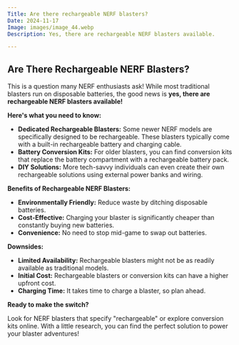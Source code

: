```yaml
---
Title: Are there rechargeable NERF blasters?
Date: 2024-11-17
Image: images/image_44.webp
Description: Yes, there are rechargeable NERF blasters available. 

---
```


## Are There Rechargeable NERF Blasters?

This is a question many NERF enthusiasts ask! While most traditional blasters run on disposable batteries, the good news is **yes, there are rechargeable NERF blasters available!**

**Here's what you need to know:**

* **Dedicated Rechargeable Blasters:** 
Some newer NERF models are specifically designed to be rechargeable. These blasters typically come with a built-in rechargeable battery and charging cable.
* **Battery Conversion Kits:** 
For older blasters, you can find conversion kits that replace the battery compartment with a rechargeable battery pack. 
* **DIY Solutions:** 
More tech-savvy individuals can even create their own rechargeable solutions using external power banks and wiring.

**Benefits of Rechargeable NERF Blasters:**

* **Environmentally Friendly:**  Reduce waste by ditching disposable batteries.
* **Cost-Effective:** 
Charging your blaster is significantly cheaper than constantly buying new batteries.
* **Convenience:** No need to stop mid-game to swap out batteries.

**Downsides:**

* **Limited Availability:** Rechargeable blasters might not be as readily available as traditional models.
* **Initial Cost:** Rechargeable blasters or conversion kits can have a higher upfront cost.
* **Charging Time:** It takes time to charge a blaster, so plan ahead.


**Ready to make the switch?** 

Look for NERF blasters that specify "rechargeable" or explore conversion kits online. With a little research, you can find the perfect solution to power your blaster adventures!
 
